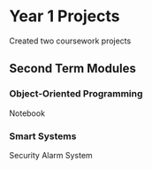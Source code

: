 # Year 1 Projects

Created two coursework projects

## Second Term Modules
### Object-Oriented Programming
Notebook

### Smart Systems
Security Alarm System
